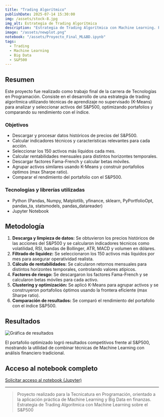 ```yaml
---
title: "Trading Algorítmico"
publishDate: 2025-07-14 15:30:00
img: /assets/stock-8.jpg
img_alt: Estrategia de Trading Algorítmica
description: "Estrategia de Trading Algorítmica con Machine Learning. Proyecto final de la Tecnicatura en Programación: análisis y optimización de portafolios usando clustering y datos históricos del S&P500."
image: "/assets/newplot.png"
notebook: "/assets/Proyecto_Final_ML&BD.ipynb"
tags:
  - Trading
  - Machine Learning
  - Big Data
  - S&P500
---
```


## Resumen

Este proyecto fue realizado como trabajo final de la carrera de Tecnologías en Programación. Consiste en el desarrollo de una estrategia de trading algorítmica utilizando técnicas de aprendizaje no supervisado (K-Means) para analizar y seleccionar activos del S&P500, optimizando portafolios y comparando su rendimiento con el índice.

### Objetivos
- Descargar y procesar datos históricos de precios del S&P500.
- Calcular indicadores técnicos y características relevantes para cada acción.
- Seleccionar los 150 activos más líquidos cada mes.
- Calcular rentabilidades mensuales para distintos horizontes temporales.
- Descargar factores Fama-French y calcular betas móviles.
- Agrupar activos similares usando K-Means y construir portafolios óptimos (max Sharpe ratio).
- Comparar el rendimiento del portafolio con el S&P500.

### Tecnologías y librerías utilizadas
- Python (Pandas, Numpy, Matplotlib, yfinance, sklearn, PyPortfolioOpt, pandas_ta, statsmodels, pandas_datareader)
- Jupyter Notebook

## Metodología

1. **Descarga y limpieza de datos:** Se obtuvieron los precios históricos de las acciones del S&P500 y se calcularon indicadores técnicos como volatilidad, RSI, bandas de Bollinger, ATR, MACD y volumen en dólares.
2. **Filtrado de liquidez:** Se seleccionaron los 150 activos más líquidos por mes para asegurar operatividad realista.
3. **Cálculo de rentabilidades:** Se calcularon retornos mensuales para distintos horizontes temporales, controlando valores atípicos.
4. **Factores de riesgo:** Se descargaron los factores Fama-French y se calcularon betas móviles para cada activo.
5. **Clustering y optimización:** Se aplicó K-Means para agrupar activos y se construyeron portafolios óptimos usando la frontera eficiente (max Sharpe ratio).
6. **Comparación de resultados:** Se comparó el rendimiento del portafolio con el índice S&P500.

## Resultados

![Gráfica de resultados](/assets/newplot.png)

El portafolio optimizado logró resultados competitivos frente al S&P500, mostrando la utilidad de combinar técnicas de Machine Learning con análisis financiero tradicional.

## Acceso al notebook completo

[Solicitar acceso al notebook (Jupyter)](https://jupyter.org/try-jupyter/notebooks/index.html?path=notebooks%2FProyecto_Final_ML%26BD.ipynb)

---

> Proyecto realizado para la Tecnicatura en Programación, orientado a la aplicación práctica de Machine Learning y Big Data en finanzas. Estrategia de Trading Algorítmica con Machine Learning sobre el S&P500
